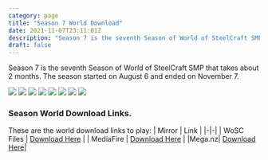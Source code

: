 ```yaml
---
category: page
title: "Season 7 World Download"
date: 2021-11-07T23:11:01Z
description: "Season 7 is the seventh Season of World of SteelCraft SMP that takes about 2 months. The season started on August 6 and ended on November 7."
draft: false
---
```

Season 7 is the seventh Season of World of SteelCraft SMP that takes about 2 months. The season started on August 6 and ended on November 7.

![](/images/season-download/Screenshot-53-1024x576.png)
![](/images/season-download/Screenshot-58-1024x576.png)
![](/images/season-download/Screenshot-56-1024x576.png)
![](/images/season-download/Screenshot-59-1024x576.png)
![](/images/season-download/Screenshot-2021-10-25-110709.png)
![](/images/season-download/Screenshot-61-1024x576.png)
![](/images/season-download/Screenshot-54-1024x576.png)
![](/images/season-download/Screenshot-55-1024x576.png)

<div class="padding-post">

### Season World Download Links.
These are the world download links to play:
| Mirror | Link |
|-|-|
| WoSC Files | [Download Here](https://wosc.tk/WoSCSMPS7-GD) | 
| MediaFire | [Download Here](https://wosc.tk/WoSCSMPS7-MF) |
|Mega.nz| [Download Here](https://wosc.tk/WoSCSMPS7-MG)|
</div>